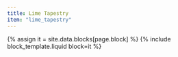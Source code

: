 ```yaml
---
title: Lime Tapestry
item: "lime_tapestry"
---
```


{% assign it = site.data.blocks[page.block] %}
{% include block_template.liquid block=it %}

